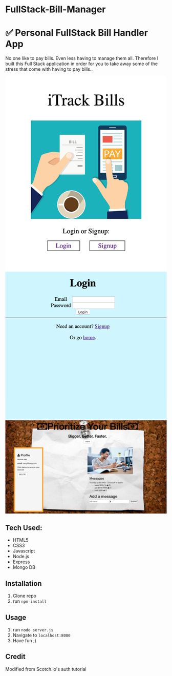 # FullStack-Bill-Manager

# ✅ Personal FullStack Bill Handler App
No one like to pay bills.  Even less having to manage them all.  Therefore I built this Full Stack application in order for you to take away some of the stress that come with having to pay bills..

![alt text](homeScreenShot.png)
![alt text](loginScreenShot.png)
![alt text](profileScreenShot.png)



## Tech Used:
- HTML5
- CSS3
- Javascript
- Node.js
- Express
- Mongo DB

## Installation

1. Clone repo
2. run `npm install`

## Usage

1. run `node server.js`
2. Navigate to `localhost:8080`
3. Have fun ;)

## Credit

Modified from Scotch.io's auth tutorial

